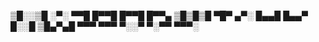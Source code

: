 










▒█░░▒█ ░▀░ ▀▀█ █▀▀█ █▀▀█ █▀▀▄ 
▒█▒█▒█ ▀█▀ ▄▀░ █▄▄█ █▄▄▀ █░░█ 
▒█▄▀▄█ ▀▀▀ ▀▀▀ ▀░░▀ ▀░▀▀ ▀▀▀░
